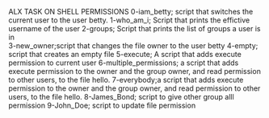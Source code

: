 ALX TASK ON SHELL PERMISSIONS 
0-iam_betty; script that switches the current user to the user betty.
1-who_am_i; Script that prints the effictive username of the user 
2-groups; Script that prints the list of groups a user is in  
3-new_owner;script that changes the file owner to the user betty
4-empty; script that creates an empty file
5-execute; A script that adds execute permission to current user
6-multiple_permissions; a script that adds execute permission to the owner and the group owner, and read permission to other users, to the file hello.
7-everybody;a script that adds execute permission to the owner and the group owner, and read permission to other users, to the file hello.
8-James_Bond; script to give other group alll permission
9-John_Doe; script to update file permission 

